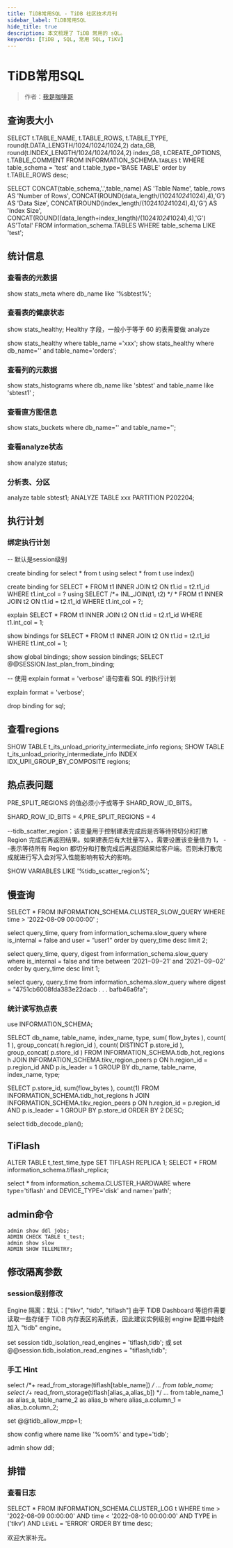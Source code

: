 ```yaml
---
title: TiDB常用SQL - TiDB 社区技术月刊
sidebar_label: TiDB常用SQL
hide_title: true
description: 本文梳理了 TiDB 常用的 sQL。
keywords: [TiDB , SQL, 常用 SQL, TiKV]
---
```


# TiDB常用SQL

> 作者：[我是咖啡哥](https://tidb.net/u/%E6%88%91%E6%98%AF%E5%92%96%E5%95%A1%E5%93%A5/answer)

## 查询表大小

SELECT
t.TABLE\_NAME,
t.TABLE\_ROWS,
t.TABLE\_TYPE,
round(t.DATA\_LENGTH/1024/1024/1024,2) data\_GB,
round(t.INDEX\_LENGTH/1024/1024/1024,2) index\_GB,
t.CREATE\_OPTIONS,
t.TABLE\_COMMENT
FROM
INFORMATION\_SCHEMA.`TABLES` t
WHERE
table\_schema = 'test'
and t.table\_type='BASE TABLE'
order by t.TABLE\_ROWS desc;

SELECT CONCAT(table\_schema,'.',table\_name) AS 'Table Name', table\_rows AS 'Number of Rows', CONCAT(ROUND(data\_length/(1024*1024*1024),4),'G') AS 'Data Size', CONCAT(ROUND(index\_length/(1024*1024*1024),4),'G') AS 'Index Size', CONCAT(ROUND((data\_length+index\_length)/(1024*1024*1024),4),'G') AS'Total' FROM information\_schema.TABLES WHERE table\_schema LIKE 'test';

## 统计信息

### 查看表的元数据

show stats\_meta where db\_name like '%sbtest%';

### 查看表的健康状态

show stats\_healthy;
Healthy 字段，一般小于等于 60 的表需要做 analyze

show stats\_healthy where table\_name ='xxx';
show stats\_healthy where db\_name='' and table\_name='orders';

### 查看列的元数据

show stats\_histograms where db\_name like 'sbtest' and table\_name like 'sbtest1' ;

### 查看直方图信息

show stats\_buckets where db\_name='' and table\_name='';

### 查看analyze状态

show analyze status;

### 分析表、分区

analyze table sbtest1;
ANALYZE TABLE xxx PARTITION P202204;

## 执行计划

### 绑定执行计划

\-- 默认是session级别

create binding for  select \* from t  using select \* from t use index()

create binding for SELECT  \* FROM t1 INNER JOIN t2 ON t1.id = t2.t1\_id WHERE t1.int\_col = ? using SELECT /\*+ INL\_JOIN(t1, t2) \*/  \* FROM t1 INNER JOIN t2 ON t1.id = t2.t1\_id WHERE t1.int\_col = ?;

explain SELECT  \* FROM t1 INNER JOIN t2 ON t1.id = t2.t1\_id WHERE t1.int\_col = 1;

show bindings for SELECT  \* FROM t1 INNER JOIN t2 ON t1.id = t2.t1\_id WHERE t1.int\_col = 1;

show global bindings;
show session bindings;
SELECT @@SESSION.last\_plan\_from\_binding;

\-- 使用 explain format = 'verbose' 语句查看 SQL 的执行计划

explain format = 'verbose';

drop binding for sql;

## 查看regions

SHOW TABLE t\_its\_unload\_priority\_intermediate\_info regions;
SHOW TABLE t\_its\_unload\_priority\_intermediate\_info INDEX IDX\_UPII\_GROUP\_BY\_COMPOSITE regions;

## 热点表问题

PRE\_SPLIT\_REGIONS 的值必须小于或等于 SHARD\_ROW\_ID\_BITS。

SHARD\_ROW\_ID\_BITS = 4,PRE\_SPLIT\_REGIONS = 4

\--tidb\_scatter\_region：该变量用于控制建表完成后是否等待预切分和打散 Region 完成后再返回结果。如果建表后有大批量写入，需要设置该变量值为 1，
\--表示等待所有 Region 都切分和打散完成后再返回结果给客户端。否则未打散完成就进行写入会对写入性能影响有较大的影响。

SHOW VARIABLES LIKE '%tidb\_scatter\_region%';

## 慢查询

SELECT \* FROM INFORMATION\_SCHEMA.CLUSTER\_SLOW\_QUERY WHERE time > '2022-08-09 00:00:00' ;

select query\_time, query from information\_schema.slow\_query
where is\_internal = false and user = ”user1” order by query\_time desc limit 2;

select query\_time, query, digest from information\_schema.slow\_query
where is\_internal = false and time between ’2021−09−21’ and ’2021−09−02’ order by query\_time desc limit 1;

select query, query\_time from information\_schema.slow\_query where digest = "4751cb6008fda383e22dacb . . . bafb46a6fa";

### 统计读写热点表

use INFORMATION\_SCHEMA;

SELECT
db\_name,
table\_name,
index\_name,
type,
sum( flow\_bytes ),
count( 1 ),
group\_concat( h.region\_id ),
count( DISTINCT p.store\_id ),
group\_concat( p.store\_id )
FROM
INFORMATION\_SCHEMA.tidb\_hot\_regions h
JOIN INFORMATION\_SCHEMA.tikv\_region\_peers p ON h.region\_id = p.region\_id
AND p.is\_leader = 1
GROUP BY
db\_name,
table\_name,
index\_name,
type;

SELECT
p.store\_id,
sum(flow\_bytes ),
count(1)
FROM
INFORMATION\_SCHEMA.tidb\_hot\_regions h
JOIN INFORMATION\_SCHEMA.tikv\_region\_peers p ON h.region\_id = p.region\_id
AND p.is\_leader = 1
GROUP BY
p.store\_id
ORDER BY
2 DESC;

select tidb\_decode\_plan();

## TiFlash

ALTER TABLE t\_test\_time\_type SET TIFLASH REPLICA 1;
SELECT \* FROM information\_schema.tiflash\_replica;

select \* from information\_schema.CLUSTER\_HARDWARE where type='tiflash' and DEVICE\_TYPE='disk' and name='path';

## admin命令

```
admin show ddl jobs;
ADMIN CHECK TABLE t_test;
admin show slow 
ADMIN SHOW TELEMETRY;
```

## 修改隔离参数

### session级别修改

Engine 隔离：默认：\["tikv", "tidb", "tiflash"]
由于 TiDB Dashboard 等组件需要读取一些存储于 TiDB 内存表区的系统表，因此建议实例级别 engine 配置中始终加入 "tidb" engine。

set session tidb\_isolation\_read\_engines = 'tiflash,tidb';
或
set @@session.tidb\_isolation\_read\_engines = "tiflash,tidb";

### 手工 Hint

select /\*+ read\_from\_storage(tiflash\[table\_name]) */ ... from table\_name;
select /*+ read\_from\_storage(tiflash\[alias\_a,alias\_b]) \*/ ... from table\_name\_1 as alias\_a, table\_name\_2 as alias\_b where alias\_a.column\_1 = alias\_b.column\_2;

set @@tidb\_allow\_mpp=1;

show  config where name like '%oom%' and type='tidb';

admin show ddl;

## 排错

### 查看日志

SELECT \* FROM INFORMATION\_SCHEMA.CLUSTER\_LOG t
WHERE time > '2022-08-09 00:00:00' AND time < '2022-08-10 00:00:00'
AND TYPE in ('tikv')
AND `LEVEL` = 'ERROR'
ORDER BY time desc;

欢迎大家补充。